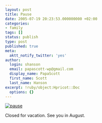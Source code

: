 ```yaml
---
layout: post
title: Pause
date: 2005-07-19 20:23:53.000000000 +02:00
categories:
- family
tags: []
status: publish
type: post
published: true
meta:
  aktt_notify_twitter: 'yes'
author:
  login: shanson
  email: papascott-wp@gmail.com
  display_name: PapaScott
  first_name: Scott
  last_name: Hanson
excerpt: !ruby/object:Hpricot::Doc
  options: {}
---
```

<p><a href="http://www.spreeblick.com/2005/07/18/wir-machen-geschlossen-pause/" title="Spreeblick » Blog Archive » Wir machen geschlossen Pause"><img src="http://www.papascott.de/wordpress/wp-content/uploads/2005/07/pause.jpg" alt="pause" /></a></p>
<p>Closed for vacation. See you in August.</p>
